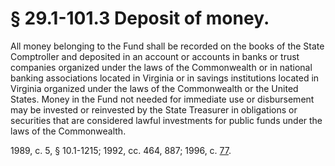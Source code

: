 # § 29.1-101.3 Deposit of money.

<p>All money belonging to the Fund shall be recorded on the books of the State Comptroller and deposited in an account or accounts in banks or trust companies organized under the laws of the Commonwealth or in national banking associations located in Virginia or in savings institutions located in Virginia organized under the laws of the Commonwealth or the United States. Money in the Fund not needed for immediate use or disbursement may be invested or reinvested by the State Treasurer in obligations or securities that are considered lawful investments for public funds under the laws of the Commonwealth.</p><p>1989, c. 5, § 10.1-1215; 1992, cc. 464, 887; 1996, c. <a href='http://lis.virginia.gov/cgi-bin/legp604.exe?961+ful+CHAP0077'>77</a>.</p>